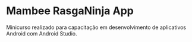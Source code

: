# Mambee RasgaNinja App
Minicurso realizado para capacitação em desenvolvimento de aplicativos Android com Android Studio.
